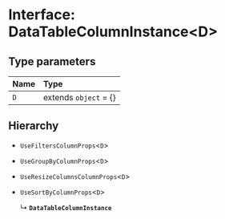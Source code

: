 # Interface: DataTableColumnInstance<D\>

## Type parameters

| Name | Type |
| :------ | :------ |
| `D` | extends `object` = {} |

## Hierarchy

- `UseFiltersColumnProps`<`D`\>

- `UseGroupByColumnProps`<`D`\>

- `UseResizeColumnsColumnProps`<`D`\>

- `UseSortByColumnProps`<`D`\>

  ↳ **`DataTableColumnInstance`**
